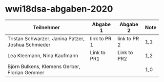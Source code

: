 # wwi18dsa-abgaben-2020


| Teilnehmer | Abgabe 1 | Abgabe 2 | Note |
|------------|----------|----------|------|
| Tristan Schwarzer, Janina Patzer, Joshua Schmieder | link to PR 1         |  link to PR 2        |  1,1    |
|      Lea Kleemann, Nina Kaufmann      |  Link to PR1         | Link to PR2         |  1,2    |
|  Björn Bulkens, Klemens Gerber, Florian Gemmer           |          |          |  1,0    |
